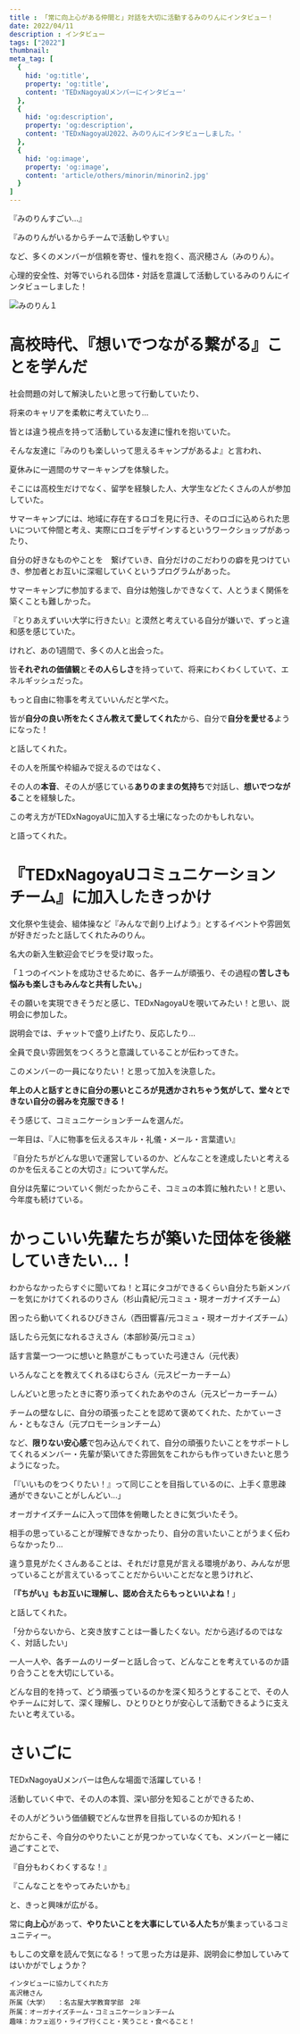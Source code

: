 ```yaml
---
title : 「常に向上心がある仲間と」対話を大切に活動するみのりんにインタビュー！
date: 2022/04/11
description : インタビュー
tags: ["2022"]
thumbnail: 
meta_tag: [
  {
    hid: 'og:title',
    property: 'og:title',
    content: 'TEDxNagoyaUメンバーにインタビュー'
  },
  {
    hid: 'og:description',
    property: 'og:description',
    content: 'TEDxNagoyaU2022、みのりんにインタビューしました。'
  },
  {
    hid: 'og:image',
    property: 'og:image',
    content: 'article/others/minorin/minorin2.jpg'
  }
]
---
```



『みのりんすごい...』

『みのりんがいるからチームで活動しやすい』

など、多くのメンバーが信頼を寄せ、憧れを抱く、高沢穂さん（みのりん）。

心理的安全性、対等でいられる団体・対話を意識して活動しているみのりんにインタビューしました！

![みのりん１](article/others/minorin/minorin1.jpg)

# 高校時代、『想いでつながる繋がる』ことを学んだ　

社会問題の対して解決したいと思って行動していたり、

将来のキャリアを柔軟に考えていたり...

皆とは違う視点を持って活動している友達に憧れを抱いていた。

そんな友達に『みのりも楽しいって思えるキャンプがあるよ』と言われ、

夏休みに一週間のサマーキャンプを体験した。


そこには高校生だけでなく、留学を経験した人、大学生などたくさんの人が参加していた。

サマーキャンプには、地域に存在するロゴを見に行き、そのロゴに込められた思いについて仲間と考え、実際にロゴをデザインするというワークショップがあったり、

自分の好きなものやことを　繋げていき、自分だけのこだわりの癖を見つけていき、参加者とお互いに深堀していくというプログラムがあった。


サマーキャンプに参加するまで、自分は勉強しかできなくて、人とうまく関係を築くことも難しかった。

『とりあえずいい大学に行きたい』と漠然と考えている自分が嫌いで、ずっと違和感を感じていた。

けれど、あの1週間で、多くの人と出会った。

皆**それぞれの価値観**と**その人らしさ**を持っていて、将来にわくわくしていて、エネルギッシュだった。

もっと自由に物事を考えていいんだと学べた。

皆が**自分の良い所をたくさん教えて愛してくれた**から、自分で**自分を愛せる**ようになった！


と話してくれた。


その人を所属や枠組みで捉えるのではなく、

その人の**本音**、その人が感じている**ありのままの気持ち**で対話し、**想いでつながる**ことを経験した。

この考え方がTEDxNagoyaUに加入する土壌になったのかもしれない。

と語ってくれた。


# 『TEDxNagoyaUコミュニケーションチーム』に加入したきっかけ　

文化祭や生徒会、組体操など『みんなで創り上げよう』とするイベントや雰囲気が好きだったと話してくれたみのりん。

名大の新入生歓迎会でビラを受け取った。

「１つのイベントを成功させるために、各チームが頑張り、その過程の**苦しさも悩みも楽しさもみんなと共有したい。**」

その願いを実現できそうだと感じ、TEDxNagoyaUを覗いてみたい！と思い、説明会に参加した。

説明会では、チャットで盛り上げたり、反応したり...

全員で良い雰囲気をつくろうと意識していることが伝わってきた。

このメンバーの一員になりたい！と思って加入を決意した。

**年上の人と話すときに自分の悪いところが見透かされちゃう気がして、堂々とできない自分の弱みを克服できる！**

そう感じて、コミュニケーションチームを選んだ。

一年目は、『人に物事を伝えるスキル・礼儀・メール・言葉遣い』

『自分たちがどんな思いで運営しているのか、どんなことを達成したいと考えるのかを伝えることの大切さ』について学んだ。

自分は先輩についていく側だったからこそ、コミュの本質に触れたい！と思い、今年度も続けている。

# かっこいい先輩たちが築いた団体を後継していきたい...！　

わからなかったらすぐに聞いてね！と耳にタコができるくらい自分たち新メンバーを気にかけてくれるのりさん（杉山貴紀/元コミュ・現オーガナイズチーム）

困ったら動いてくれるひびきさん（西田響喜/元コミュ・現オーガナイズチーム）

話したら元気になれるさえさん（本部紗英/元コミュ）

話す言葉一つ一つに想いと熱意がこもっていた弓達さん（元代表）

いろんなことを教えてくれるほむらさん（元スピーカーチーム）

しんどいと思ったときに寄り添ってくれたあやのさん（元スピーカーチーム）

チームの壁なしに、自分の頑張ったことを認めて褒めてくれた、たかてぃーさん・ともなさん（元プロモーションチーム）

など、**限りない安心感**で包み込んでくれて、自分の頑張りたいことをサポートしてくれるメンバー・先輩が築いてきた雰囲気をこれからも作っていきたいと思うようになった。

「『いいものをつくりたい！』って同じことを目指しているのに、上手く意思疎通ができないことがしんどい...」

オーガナイズチームに入って団体を俯瞰したときに気づいたそう。

相手の思っていることが理解できなかったり、自分の言いたいことがうまく伝わらなかったり...

違う意見がたくさんあることは、それだけ意見が言える環境があり、みんなが思っていることが言えているってことだからいいことだなと思うけれど、

「**『ちがい』もお互いに理解し、認め合えたらもっといいよね！**」

と話してくれた。

「分からないから、と突き放すことは一番したくない。だから逃げるのではなく、対話したい」

一人一人や、各チームのリーダーと話し合って、どんなことを考えているのか語り合うことを大切にしている。

どんな目的を持って、どう頑張っているのかを深く知ろうとすることで、その人やチームに対して、深く理解し、ひとりひとりが安心して活動できるように支えたいと考えている。


# さいごに　

TEDxNagoyaUメンバーは色んな場面で活躍している！

活動していく中で、その人の本質、深い部分を知ることができるため、

その人がどういう価値観でどんな世界を目指しているのか知れる！

だからこそ、今自分のやりたいことが見つかっていなくても、メンバーと一緒に過ごすことで、

『自分もわくわくするな！』

『こんなことをやってみたいかも』

と、きっと興味が広がる。

常に**向上心**があって、**やりたいことを大事にしている人たち**が集まっているコミュニティー。

もしこの文章を読んで気になる！って思った方は是非、説明会に参加していみてはいかがでしょうか？




```:
インタビューに協力してくれた方
高沢穂さん
所属（大学）	：名古屋大学教育学部　2年
所属：オーガナイズチーム・コミュニケーションチーム
趣味：カフェ巡り・ライブ行くこと・笑うこと・食べること！






